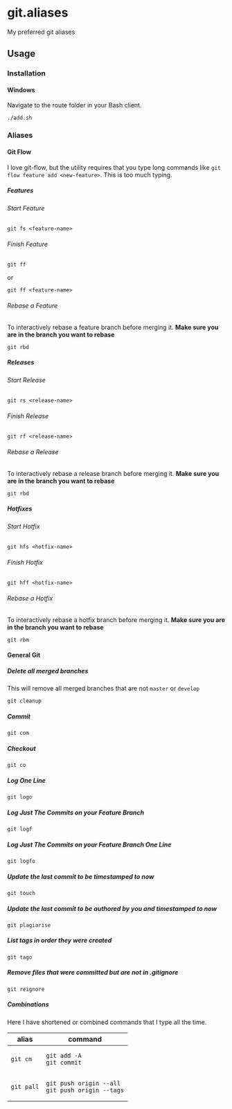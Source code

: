# git.aliases

My preferred git aliases

## Usage

### Installation

#### Windows

Navigate to the route folder in your Bash client.

    ./add.sh

### Aliases

#### Git Flow

I love git-flow, but the utility requires that you type long commands
like `git flow feature add <new-feature>`. This is too much typing.

##### Features

###### Start Feature

    git fs <feature-name>

###### Finish Feature

    git ff

or

    git ff <feature-name>

###### Rebase a Feature

To interactively rebase a feature branch before merging it.
**Make sure you are in the branch you want to rebase**

    git rbd

##### Releases

###### Start Release

    git rs <release-name>

###### Finish Release

    git rf <release-name>

###### Rebase a Release

To interactively rebase a release branch before merging it.
**Make sure you are in the branch you want to rebase**

    git rbd

##### Hotfixes

###### Start Hotfix

    git hfs <hotfix-name>

###### Finish Hotfix

    git hff <hotfix-name>

###### Rebase a Hotfix

To interactively rebase a hotfix branch before merging it.
**Make sure you are in the branch you want to rebase**

    git rbm

#### General Git

##### Delete all merged branches

This will remove all merged branches that are not `master` or `develop`

    git cleanup

##### Commit

    git com

##### Checkout

    git co

##### Log One Line

    git logo

##### Log Just The Commits on your Feature Branch

    git logf

##### Log Just The Commits on your Feature Branch One Line

    git logfo

##### Update the last commit to be timestamped to now

    git touch

##### Update the last commit to be authored by you and timestamped to now

    git plagiarise

##### List tags in order they were created

    git tago

##### Remove files that were committed but are not in .gitignore

    git reignore

##### Combinations

Here I have shortened or combined commands that I type all the time.

<table>
	<thead>
		<tr>
			<th>alias</th>
			<th>command</th>
		</tr>
	</thead>
	<tbody>
		<tr>
			<td>
<pre><code>git cm</code></pre>
			</td>
			<td>
				<pre>
<code>git add -A
git commit</code></pre>
			</td>
		</tr>
		<tr>
			<td>
<pre><code>git pall</code></pre>
			</td>
			<td>
				<pre>
<code>git push origin --all
git push origin --tags</code></pre>
			</td>
		</tr>
	</tbody>
</table>